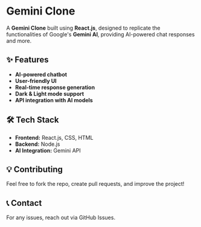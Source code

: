 # Gemini Clone  

A **Gemini Clone** built using **React.js**, designed to replicate the functionalities of Google's **Gemini AI**, providing AI-powered chat responses and more.  

## ✨ Features  
- **AI-powered chatbot**  
- **User-friendly UI**  
- **Real-time response generation**  
- **Dark & Light mode support**
- **API integration with AI models**  

## 🛠️ Tech Stack  
- **Frontend:** React.js, CSS, HTML
- **Backend:** Node.js  
- **AI Integration:** Gemini API  

## 💡 Contributing

Feel free to fork the repo, create pull requests, and improve the project!

## 📞 Contact

For any issues, reach out via GitHub Issues.